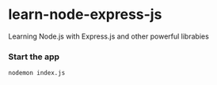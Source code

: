 # learn-node-express-js
Learning Node.js with Express.js and other powerful librabies


### Start the app
```
nodemon index.js
```